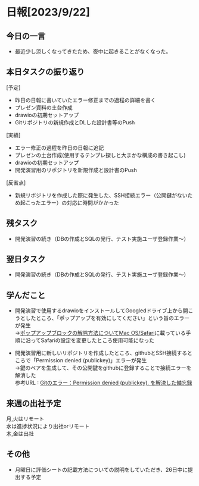 
# 日報[2023/9/22]

## 今日の一言  
* 最近少し涼しくなってきたため、夜中に起きることがなくなった。  
  
## 本日タスクの振り返り  
[予定]  
* 昨日の日報に書いていたエラー修正までの過程の詳細を書く  
* プレゼン資料の土台作成  
* drawioの初期セットアップ  
* Gitリポジトリの新規作成とDLした設計書等のPush  
  
[実績]  
* エラー修正の過程を昨日の日報に追記  
* プレゼンの土台作成(使用するテンプレ探しと大まかな構成の書き起こし)  
* drawioの初期セットアップ  
* 開発演習用のリポジトリを新規作成と設計書のPush  
    
[反省点]  
* 新規リポジトリを作成した際に発生した、SSH接続エラー（公開鍵がないため起こったエラー）の対応に時間がかかった  
  
## 残タスク  
* 開発演習の続き（DBの作成とSQLの発行、テスト実施ユーザ登録作業〜）   
  
## 翌日タスク  
* 開発演習の続き（DBの作成とSQLの発行、テスト実施ユーザ登録作業〜）  
  
## 学んだこと 
* 開発演習で使用するdrawioをインストールしてGoogledドライブ上から開こうとしたところ、「ポップアップを有効にしてください」という旨のエラーが発生  
→[ポップアップブロックの解除方法についてMac OS/Safari](https://cs.zaq.ne.jp/knowledgeDetail?an=000001751)に載っている手順に沿ってSafariの設定を変更したところ使用可能になった  
  
* 開発演習用に新しいリポジトリを作成したところ、githubとSSH接続するところで「Permission denied (publickey)」エラーが発生  
→鍵のペアを生成して、その公開鍵をgithubに登録することで接続エラーを解消した  
参考URL : [Gitのエラー：Permission denied (publickey). を解決した備忘録](https://qiita.com/takapon21/items/13f00cb2e48d8c1cc115)  

## 来週の出社予定  
月,火はリモート  
水は進捗状況により出社orリモート  
木,金は出社  

## その他    
* 月曜日に評価シートの記載方法についての説明をしていただき、26日中に提出する予定  
  
